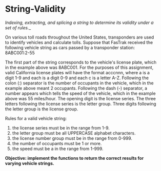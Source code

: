 # String-Validity
_Indexing, extracting, and splicing a string to determine its validity under a set of rules.__

On various toll roads throughout the United States, transponders are used to identify vehicles and calculate tolls.
Suppose that FasTrak received the following vehicle string as cars passed by a transponder station: 8ABC001:2-55

The first part of the string corresponds to the vehicle's license plate, which in the example above was 8ABC001. For the purposes of this assignment, valid California license plates will have the format acccnnn, where a is a digit 1-9 and each is a digit 0-9 and each c is a letter A-Z. Following the colon (:) separator is the number of occupants in the vehicle, which in the example above meant 2 occupants. Following the dash (-) separator, a number appears which tells the speed of the vehicle, which in the example above was 55 miles/hour. The opening digit is the license series. The three letters following the license series is the letter group. Three digits following the letter group is the license group.

Rules for a valid vehicle string:

1. the license series must be in the range from 1-9.
2. the letter group must be all UPPERCASE alphabet characters.
3. the license number group must be in the range from 0-999.
4. the number of occupants must be 1 or more.
5. the speed must be a in the range from 1-999.

**Objective: implement the functions to return the correct results for varying vehicle strings.**
